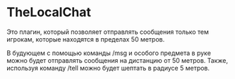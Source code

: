 # TheLocalChat
 
Это плагин, который позволяет отправлять сообщения только тем игрокам, которые находятся в пределах 50 метров. 

В будующем с помощью команды /msg и особого предмета в руке можно будет отправлять сообщения на дистанцию от 50 метров. Также, используя команду /tell можно будет шептать в радиусе 5 метров.